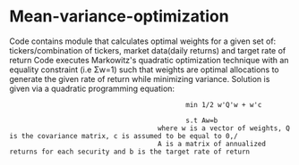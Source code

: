 # Mean-variance-optimization

Code contains module that calculates optimal weights for a given set of: tickers/combination of tickers, market data(daily returns) and target rate of return
Code executes Markowitz's quadratic optimization technique with an equality constraint (i.e Σw=1) such that weights are optimal allocations to generate the given rate of return while minimizing variance. Solution is given via a quadratic programming equation: 
                                                
                                                min 1/2 w'Q'w + w'c
                                                
                                                s.t Aw=b
                                         where w is a vector of weights, Q is the covariance matrix, c is assumed to be equal to 0,/
                                         A is a matrix of annualized returns for each security and b is the target rate of return

